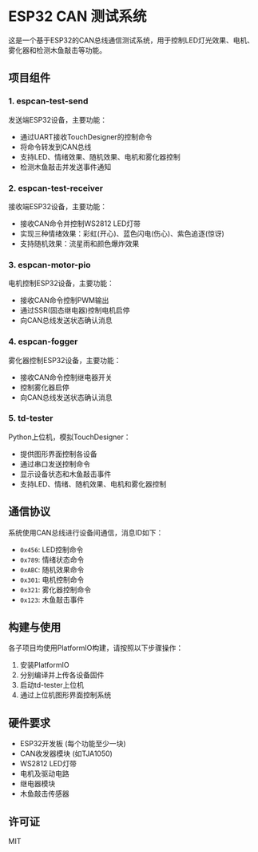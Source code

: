 # ESP32 CAN 测试系统

这是一个基于ESP32的CAN总线通信测试系统，用于控制LED灯光效果、电机、雾化器和检测木鱼敲击等功能。

## 项目组件

### 1. espcan-test-send

发送端ESP32设备，主要功能：
- 通过UART接收TouchDesigner的控制命令
- 将命令转发到CAN总线
- 支持LED、情绪效果、随机效果、电机和雾化器控制
- 检测木鱼敲击并发送事件通知

### 2. espcan-test-receiver

接收端ESP32设备，主要功能：
- 接收CAN命令并控制WS2812 LED灯带
- 实现三种情绪效果：彩虹(开心)、蓝色闪电(伤心)、紫色追逐(惊讶)
- 支持随机效果：流星雨和颜色爆炸效果

### 3. espcan-motor-pio

电机控制ESP32设备，主要功能：
- 接收CAN命令控制PWM输出
- 通过SSR(固态继电器)控制电机启停
- 向CAN总线发送状态确认消息

### 4. espcan-fogger

雾化器控制ESP32设备，主要功能：
- 接收CAN命令控制继电器开关
- 控制雾化器启停
- 向CAN总线发送状态确认消息

### 5. td-tester

Python上位机，模拟TouchDesigner：
- 提供图形界面控制各设备
- 通过串口发送控制命令
- 显示设备状态和木鱼敲击事件
- 支持LED、情绪、随机效果、电机和雾化器控制

## 通信协议

系统使用CAN总线进行设备间通信，消息ID如下：
- `0x456`: LED控制命令
- `0x789`: 情绪状态命令
- `0xABC`: 随机效果命令
- `0x301`: 电机控制命令
- `0x321`: 雾化器控制命令
- `0x123`: 木鱼敲击事件

## 构建与使用

各子项目均使用PlatformIO构建，请按照以下步骤操作：

1. 安装PlatformIO
2. 分别编译并上传各设备固件
3. 启动td-tester上位机
4. 通过上位机图形界面控制系统

## 硬件要求

- ESP32开发板 (每个功能至少一块)
- CAN收发器模块 (如TJA1050)
- WS2812 LED灯带
- 电机及驱动电路
- 继电器模块
- 木鱼敲击传感器

## 许可证

MIT 